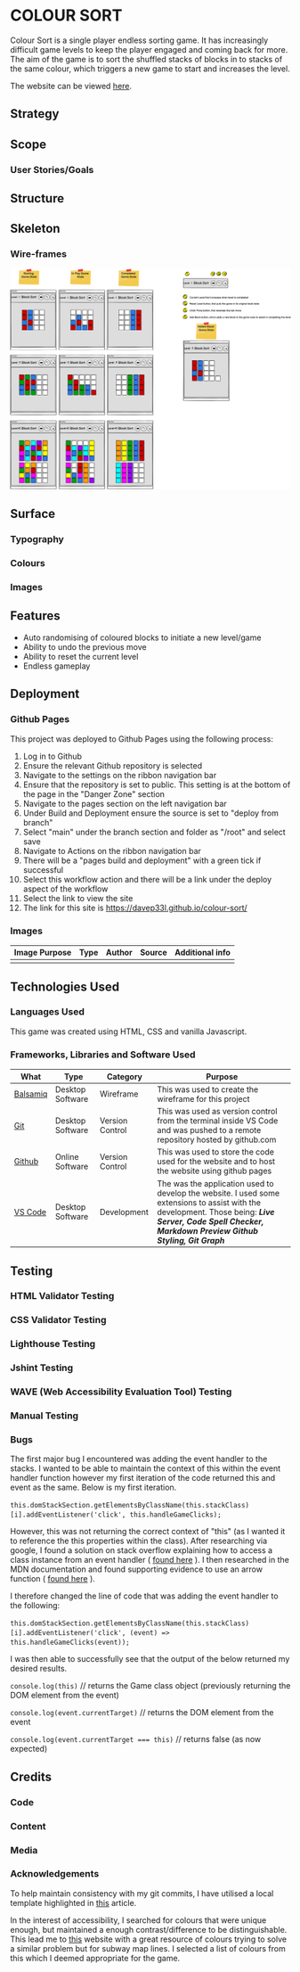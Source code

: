 # COLOUR SORT

Colour Sort is a single player endless sorting game. It has increasingly difficult game levels to keep the player engaged and coming back for more. The aim of the game is to sort the shuffled stacks of blocks in to stacks of the same colour, which triggers a new game to start and increases the level. 

The website can be viewed [here](https://davep33l.github.io/colour-sort/).

## Strategy

## Scope

### User Stories/Goals

## Structure

## Skeleton

### Wire-frames

![wireframe](readme/wireframes/block-sort-wireframe.png)

## Surface

### Typography

### Colours

### Images

## Features

- Auto randomising of coloured blocks to initiate a new level/game
- Ability to undo the previous move
- Ability to reset the current level
- Endless gameplay

## Deployment 

### Github Pages

This project was deployed to Github Pages using the following process:

1. Log in to Github
2. Ensure the relevant Github repository is selected
3. Navigate to the settings on the ribbon navigation bar
4. Ensure that the repository is set to public. This setting is at the bottom of the page in the "Danger Zone" section
5. Navigate to the pages section on the left navigation bar
6. Under Build and Deployment ensure the source is set to "deploy from branch"
7. Select "main" under the branch section and folder as "/root" and select save
8. Navigate to Actions on the ribbon navigation bar
9. There will be a "pages build and deployment" with a green tick if successful
10. Select this workflow action and there will be a link under the deploy aspect of the workflow
11. Select the link to view the site
12. The link for this site is https://davep33l.github.io/colour-sort/

### Images  

| Image Purpose  | Type  | Author  | Source  | Additional info   |
|----------------|-------|---------|---------|-------------------|
|                |       |         |         |                   |

## Technologies Used

### Languages Used

This game was created using HTML, CSS and vanilla Javascript.

### Frameworks, Libraries and Software Used

| What  | Type  | Category  | Purpose  |   
|---|---|---|---|
| [Balsamiq](https://balsamiq.com/wireframes/desktop/) | Desktop Software  | Wireframe  | This was used to create the wireframe for this project  | 
| [Git](https://git-scm.com/)  | Desktop Software  | Version Control  | This was used as version control from the terminal inside VS Code and was pushed to a remote repository hosted by github.com  |
| [Github](https://github.com/)  | Online Software  | Version Control  | This was used to store the code used for the website and to host the website using github pages  |
| [VS Code](https://code.visualstudio.com/) | Desktop Software  | Development  | The was the application used to develop the website. I used some extensions to assist with the development. Those being: ***Live Server, Code Spell Checker, Markdown Preview Github Styling, Git Graph***  |


## Testing

### HTML Validator Testing

### CSS Validator Testing

### Lighthouse Testing

### Jshint Testing

### WAVE (Web Accessibility Evaluation Tool) Testing

### Manual Testing

### Bugs

The first major bug I encountered was adding the event handler to the stacks. I wanted to be able to maintain the context of this within the event handler function however my first iteration of the code returned this and event as the same. Below is my first iteration. 

`this.domStackSection.getElementsByClassName(this.stackClass)[i].addEventListener('click', this.handleGameClicks);`

However, this was not returning the correct context of "this" (as I wanted it to reference the this properties within the class). After researching via google, I found a solution on stack overflow explaining how to access a class instance from an event handler ( [found here](https://stackoverflow.com/questions/44606399/typescript-how-to-access-the-class-instance-from-event-handler-method) ). I then researched in the MDN documentation and found supporting evidence to use an arrow function ( [found here](https://developer.mozilla.org/en-US/docs/Web/API/EventTarget/addEventListener#the_value_of_this_within_the_handler) ).

I therefore changed the line of code that was adding the event handler to the following:

`this.domStackSection.getElementsByClassName(this.stackClass)[i].addEventListener('click', (event) => this.handleGameClicks(event));`

I was then able to successfully see that the output of the below returned my desired results. 

`console.log(this)` // returns the Game class object (previously returning the DOM element from the event)

`console.log(event.currentTarget)` // returns the DOM element from the event

`console.log(event.currentTarget === this)` // returns false (as now expected)


## Credits

### Code

### Content

### Media

### Acknowledgements

To help maintain consistency with my git commits, I have utilised a local template highlighted in [this](https://blog.ossph.org/how-to-write-a-good-git-commit-message/#setting-up-a-commit-message-template) article.

In the interest of accessibility, I searched for colours that were unique enough, but maintained a enough contrast/difference to be distinguishable. This lead me to [this](https://sashamaps.net/docs/resources/20-colors/) website with a great resource of colours trying to solve a similar problem but for subway map lines. I selected a list of colours from this which I deemed appropriate for the game. 